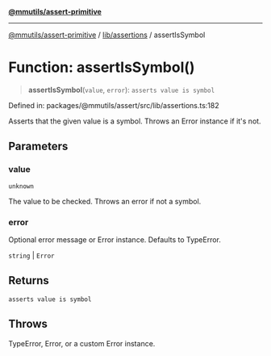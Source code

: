 [**@mmutils/assert-primitive**](../../../README.md)

***

[@mmutils/assert-primitive](../../../modules.md) / [lib/assertions](../README.md) / assertIsSymbol

# Function: assertIsSymbol()

> **assertIsSymbol**(`value`, `error`): `asserts value is symbol`

Defined in: packages/@mmutils/assert/src/lib/assertions.ts:182

Asserts that the given value is a symbol. Throws an Error instance if it's
not.

## Parameters

### value

`unknown`

The value to be checked. Throws an error if not a symbol.

### error

Optional error message or Error instance. Defaults to TypeError.

`string` | `Error`

## Returns

`asserts value is symbol`

## Throws

TypeError, Error, or a custom Error instance.
